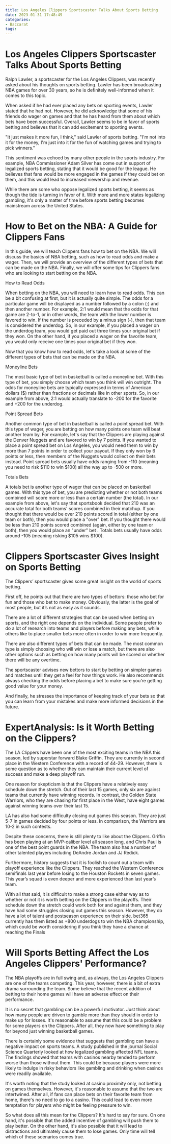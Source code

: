 ```yaml
---
title: Los Angeles Clippers Sportscaster Talks About Sports Betting
date: 2023-01-31 17:48:49
categories:
- Baccarat
tags:
---
```



#  Los Angeles Clippers Sportscaster Talks About Sports Betting

Ralph Lawler, a sportscaster for the Los Angeles Clippers, was recently asked about his thoughts on sports betting. Lawler has been broadcasting NBA games for over 30 years, so he is definitely well-informed when it comes to this topic.

When asked if he had ever placed any bets on sporting events, Lawler stated that he had not. However, he did acknowledge that some of his friends do wager on games and that he has heard from them about which bets have been successful. Overall, Lawler seems to be in favor of sports betting and believes that it can add excitement to sporting events.

"It just makes it more fun, I think," said Lawler of sports betting. "I'm not into it for the money, I'm just into it for the fun of watching games and trying to pick winners."

This sentiment was echoed by many other people in the sports industry. For example, NBA Commissioner Adam Silver has come out in support of legalized sports betting, stating that it would be good for the league. He believes that fans would be more engaged in the games if they could bet on them, and this would lead to increased viewership and revenue.

While there are some who oppose legalized sports betting, it seems as though the tide is turning in favor of it. With more and more states legalizing gambling, it's only a matter of time before sports betting becomes mainstream across the United States.

#  How to Bet on the NBA: A Guide for Clippers Fans

In this guide, we will teach Clippers fans how to bet on the NBA. We will discuss the basics of NBA betting, such as how to read odds and make a wager. Then, we will provide an overview of the different types of bets that can be made on the NBA. Finally, we will offer some tips for Clippers fans who are looking to start betting on the NBA.

How to Read Odds

When betting on the NBA, you will need to learn how to read odds. This can be a bit confusing at first, but it is actually quite simple. The odds for a particular game will be displayed as a number followed by a colon (:) and then another number. For example, 2:1 would mean that the odds for that game are 2-to-1, or in other words, the team with the lower number is favored to win. If the number is preceded by a minus sign (-), then that team is considered the underdog. So, in our example, if you placed a wager on the underdog team, you would get paid out three times your original bet if they won. On the other hand, if you placed a wager on the favorite team, you would only receive one times your original bet if they won.

Now that you know how to read odds, let's take a look at some of the different types of bets that can be made on the NBA.

Moneyline Bets

The most basic type of bet in basketball is called a moneyline bet. With this type of bet, you simply choose which team you think will win outright. The odds for moneyline bets are typically expressed in terms of American dollars ($) rather than fractions or decimals like in other sports. So, in our example from above, 2:1 would actually translate to -200 for the favorite and +200 for the underdog.

Point Spread Bets

Another common type of bet in basketball is called a point spread bet. With this type of wager, you are betting on how many points one team will beat another team by. For example, let's say that the Clippers are playing against the Denver Nuggets and are favored to win by 7 points. If you wanted to place a point spread bet on Los Angeles, you would need them to win by more than 7 points in order to collect your payout. If they only won by 6 points or less, then members of the Nuggets would collect on their bets instead. Point spread bets usually have odds ranging from -110 (meaning you need to risk $110 to win $100) all the way up to -500 or more.

 Totals Bets

A totals bet is another type of wager that can be placed on basketball games. With this type of bet, you are predicting whether or not both teams combined will score more or less than a certain number (the total). In our example from above, let's say that sportsbook decided that 210 was an accurate total for both teams' scores combined in their matchup. If you thought that there would be over 210 points scored in total (either by one team or both), then you would place a "over" bet. If you thought there would be less than 210 points scored combined (again, either by one team or both), then you would place an "under" bet . Totals bets usually have odds around -105 (meaning risking $105 wins $100).

#  Clippers Sportscaster Gives Insight on Sports Betting

The Clippers’ sportscaster gives some great insight on the world of sports betting.

First off, he points out that there are two types of bettors: those who bet for fun and those who bet to make money. Obviously, the latter is the goal of most people, but it’s not as easy as it sounds.

There are a lot of different strategies that can be used when betting on sports, and the right one depends on the individual. Some people prefer to do a lot of research into teams and players before making any bets, while others like to place smaller bets more often in order to win more frequently.

There are also different types of bets that can be made. The most common type is simply choosing who will win or lose a match, but there are also other options such as betting on how many points will be scored or whether there will be any overtime.

The sportscaster advises new bettors to start by betting on simpler games and matches until they get a feel for how things work. He also recommends always checking the odds before placing a bet to make sure you’re getting good value for your money.

And finally, he stresses the importance of keeping track of your bets so that you can learn from your mistakes and make more informed decisions in the future.

#  ExpertAnalysis: Is it Worth Betting on the Clippers?

The LA Clippers have been one of the most exciting teams in the NBA this season, led by superstar forward Blake Griffin. They are currently in second place in the Western Conference with a record of 44-29. However, there is some question as to whether they can maintain their current level of success and make a deep playoff run.

One reason for skepticism is that the Clippers have a relatively easy schedule down the stretch. Out of their last 15 games, only six are against teams that currently have winning records. In contrast, the Golden State Warriors, who they are chasing for first place in the West, have eight games against winning teams over their last 15.

LA has also had some difficulty closing out games this season. They are just 5-7 in games decided by four points or less. In comparison, the Warriors are 10-2 in such contests.

Despite these concerns, there is still plenty to like about the Clippers. Griffin has been playing at an MVP-caliber level all season long, and Chris Paul is one of the best point guards in the NBA. The team also has a number of other talented players including DeAndre Jordan and JJ Redick.

Furthermore, history suggests that it is foolish to count out a team with playoff experience like the Clippers. They reached the Western Conference semifinals last year before losing to the Houston Rockets in seven games. This year’s squad is even deeper and more experienced than last year’s team.

With all that said, it is difficult to make a strong case either way as to whether or not it is worth betting on the Clippers in the playoffs. Their schedule down the stretch could work both for and against them, and they have had some struggles closing out games this season. However, they do have a lot of talent and postseason experience on their side. bet365 currently has them listed as +800 underdogs to win the NBA championship, which could be worth considering if you think they have a chance at reaching the Finals

#  Will Sports Betting Affect the Los Angeles Clippers' Performance?

The NBA playoffs are in full swing and, as always, the Los Angeles Clippers are one of the teams competing. This year, however, there is a bit of extra drama surrounding the team. Some believe that the recent addition of betting to their home games will have an adverse effect on their performance.

It is no secret that gambling can be a powerful motivator. Just think about how many people are driven to gamble more than they should in order to make up for losses. It's reasonable to assume that this could be a problem for some players on the Clippers. After all, they now have something to play for beyond just winning basketball games.

There is certainly some evidence that suggests that gambling can have a negative impact on sports teams. A study published in the journal Social Science Quarterly looked at how legalized gambling affected NFL teams. The findings showed that teams with casinos nearby tended to perform worse than those without them. This could be because players were more likely to indulge in risky behaviors like gambling and drinking when casinos were readily available.

It's worth noting that the study looked at casino proximity only, not betting on games themselves. However, it's reasonable to assume that the two are intertwined. After all, if fans can place bets on their favorite team from home, there's no need to go to a casino. This could lead to even more temptation for players who might be feeling pressure to win.

So what does all this mean for the Clippers? It's hard to say for sure. On one hand, it's possible that the added incentive of gambling will push them to play better. On the other hand, it's also possible that it will lead to distractions and ultimately cause them to lose games. Only time will tell which of these scenarios comes true.